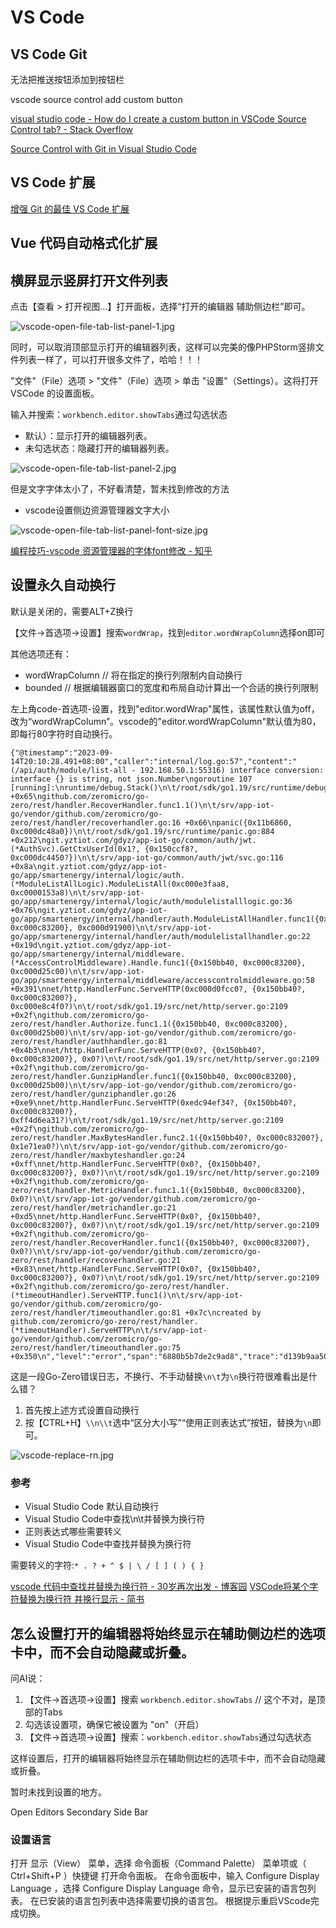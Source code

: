 # VS Code


## VS Code Git

无法把推送按钮添加到按钮栏

vscode source control add custom button

[visual studio code - How do I create a custom button in VSCode Source Control tab? - Stack Overflow](https://stackoverflow.com/questions/75893497/how-do-i-create-a-custom-button-in-vscode-source-control-tab)

[Source Control with Git in Visual Studio Code](https://code.visualstudio.com/docs/sourcecontrol/overview)

## VS Code 扩展

[增强 Git 的最佳 VS Code 扩展](https://www.zhihu.com/tardis/zm/art/438758692?source_id=1005)

## Vue 代码自动格式化扩展


## 横屏显示竖屏打开文件列表

点击【查看 > 打开视图...】打开面板，选择“打开的编辑器 辅助侧边栏”即可。

![vscode-open-file-tab-list-panel-1.jpg](img/vscode-open-file-tab-list-panel-1.jpg)

同时，可以取消顶部显示打开的编辑器列表，这样可以完美的像PHPStorm竖排文件列表一样了，可以打开很多文件了，哈哈！！！

"文件"（File）选项 > "文件"（File）选项 > 单击 "设置"（Settings）。这将打开 VSCode 的设置面板。

输入并搜索：`workbench.editor.showTabs`通过勾选状态

- 默认）：显示打开的编辑器列表。
- 未勾选状态：隐藏打开的编辑器列表。

![vscode-open-file-tab-list-panel-2.jpg](img/vscode-open-file-tab-list-panel-2.jpg)

但是文字字体太小了，不好看清楚，暂未找到修改的方法

- vscode设置侧边资源管理器文字大小

![vscode-open-file-tab-list-panel-font-size.jpg](img/vscode-open-file-tab-list-panel-font-size.jpg)

[编程技巧-vscode 资源管理器的字体font修改 - 知乎](https://zhuanlan.zhihu.com/p/642240130)

## 设置永久自动换行

默认是关闭的，需要ALT+Z换行

【文件->首选项->设置】搜索`wordWrap`，找到`editor.wordWrapColumn`选择on即可

其他选项还有：

- wordWrapColumn // 将在指定的换行列限制内自动换行
- bounded // 根据编辑器窗口的宽度和布局自动计算出一个合适的换行列限制

左上角code-首选项-设置，找到"editor.wordWrap"属性，该属性默认值为off，改为“wordWrapColumn”。vscode的"editor.wordWrapColumn"默认值为80，即每行80字符时自动换行。

```
{"@timestamp":"2023-09-14T20:10:28.491+08:00","caller":"internal/log.go:57","content":"(/api/auth/module/list-all - 192.168.50.1:55316) interface conversion: interface {} is string, not json.Number\ngoroutine 107 [running]:\nruntime/debug.Stack()\n\t/root/sdk/go1.19/src/runtime/debug/stack.go:24 +0x65\ngithub.com/zeromicro/go-zero/rest/handler.RecoverHandler.func1.1()\n\t/srv/app-iot-go/vendor/github.com/zeromicro/go-zero/rest/handler/recoverhandler.go:16 +0x66\npanic({0x11b6860, 0xc000dc48a0})\n\t/root/sdk/go1.19/src/runtime/panic.go:884 +0x212\ngit.yztiot.com/gdyz/app-iot-go/common/auth/jwt.(*AuthSvc).GetCtxUserId(0x1?, {0x150ccf8?, 0xc000dc4450?})\n\t/srv/app-iot-go/common/auth/jwt/svc.go:116 +0x8a\ngit.yztiot.com/gdyz/app-iot-go/app/smartenergy/internal/logic/auth.(*ModuleListAllLogic).ModuleListAll(0xc000e3faa8, 0xc0000153a8)\n\t/srv/app-iot-go/app/smartenergy/internal/logic/auth/modulelistalllogic.go:36 +0x76\ngit.yztiot.com/gdyz/app-iot-go/app/smartenergy/internal/handler/auth.ModuleListAllHandler.func1({0x150bb40, 0xc000c83200}, 0xc000d91900)\n\t/srv/app-iot-go/app/smartenergy/internal/handler/auth/modulelistallhandler.go:22 +0x19d\ngit.yztiot.com/gdyz/app-iot-go/app/smartenergy/internal/middleware.(*AccessControlMiddleware).Handle.func1({0x150bb40, 0xc000c83200}, 0xc000d25c00)\n\t/srv/app-iot-go/app/smartenergy/internal/middleware/accesscontrolmiddleware.go:58 +0x391\nnet/http.HandlerFunc.ServeHTTP(0xc000d0fcc0?, {0x150bb40?, 0xc000c83200?}, 0xc000e8c4f0?)\n\t/root/sdk/go1.19/src/net/http/server.go:2109 +0x2f\ngithub.com/zeromicro/go-zero/rest/handler.Authorize.func1.1({0x150bb40, 0xc000c83200}, 0xc000d25b00)\n\t/srv/app-iot-go/vendor/github.com/zeromicro/go-zero/rest/handler/authhandler.go:81 +0x4b3\nnet/http.HandlerFunc.ServeHTTP(0x0?, {0x150bb40?, 0xc000c83200?}, 0x0?)\n\t/root/sdk/go1.19/src/net/http/server.go:2109 +0x2f\ngithub.com/zeromicro/go-zero/rest/handler.GunzipHandler.func1({0x150bb40, 0xc000c83200}, 0xc000d25b00)\n\t/srv/app-iot-go/vendor/github.com/zeromicro/go-zero/rest/handler/gunziphandler.go:26 +0xe9\nnet/http.HandlerFunc.ServeHTTP(0xedc94ef34?, {0x150bb40?, 0xc000c83200?}, 0xff4d6ea31?)\n\t/root/sdk/go1.19/src/net/http/server.go:2109 +0x2f\ngithub.com/zeromicro/go-zero/rest/handler.MaxBytesHandler.func2.1({0x150bb40?, 0xc000c83200?}, 0x1e71ea0?)\n\t/srv/app-iot-go/vendor/github.com/zeromicro/go-zero/rest/handler/maxbyteshandler.go:24 +0xff\nnet/http.HandlerFunc.ServeHTTP(0x0?, {0x150bb40?, 0xc000c83200?}, 0x0?)\n\t/root/sdk/go1.19/src/net/http/server.go:2109 +0x2f\ngithub.com/zeromicro/go-zero/rest/handler.MetricHandler.func1.1({0x150bb40, 0xc000c83200}, 0x0?)\n\t/srv/app-iot-go/vendor/github.com/zeromicro/go-zero/rest/handler/metrichandler.go:21 +0xd5\nnet/http.HandlerFunc.ServeHTTP(0x0?, {0x150bb40?, 0xc000c83200?}, 0x0?)\n\t/root/sdk/go1.19/src/net/http/server.go:2109 +0x2f\ngithub.com/zeromicro/go-zero/rest/handler.RecoverHandler.func1({0x150bb40?, 0xc000c83200?}, 0x0?)\n\t/srv/app-iot-go/vendor/github.com/zeromicro/go-zero/rest/handler/recoverhandler.go:21 +0x83\nnet/http.HandlerFunc.ServeHTTP(0x0?, {0x150bb40?, 0xc000c83200?}, 0x0?)\n\t/root/sdk/go1.19/src/net/http/server.go:2109 +0x2f\ngithub.com/zeromicro/go-zero/rest/handler.(*timeoutHandler).ServeHTTP.func1()\n\t/srv/app-iot-go/vendor/github.com/zeromicro/go-zero/rest/handler/timeouthandler.go:81 +0x7c\ncreated by github.com/zeromicro/go-zero/rest/handler.(*timeoutHandler).ServeHTTP\n\t/srv/app-iot-go/vendor/github.com/zeromicro/go-zero/rest/handler/timeouthandler.go:75 +0x350\n","level":"error","span":"6880b5b7de2c9ad8","trace":"d139b9aa50e1ec42281478b338bcac82"}
```

这是一段Go-Zero错误日志，不换行、不手动替换`\n\t`为`\n`换行符很难看出是什么错？


1. 首先按上述方式设置自动换行
2. 按【CTRL+H】`\\n\\t`选中“区分大小写”“使用正则表达式”按钮，替换为`\n`即可。

![vscode-replace-rn.jpg](img/vscode-replace-rn.jpg)

### 参考

- Visual Studio Code  默认自动换行
- Visual Studio Code中查找\n\t并​​替换为换行符
- 正则表达式哪些需要转义
- Visual Studio Code中查找并​​替换为换行符

需要转义的字符:`* . ? + ^ $ | \ / [ ] ( ) { }`


[vscode 代码中查找并替换为换行符 - 30岁再次出发 - 博客园](https://www.cnblogs.com/lgj8/p/15038016.html)
[VSCode将某个字符替换为换行符 并换行显示 - 简书](https://www.jianshu.com/p/3535203a8885)

## 怎么设置打开的编辑器将始终显示在辅助侧边栏的选项卡中，而不会自动隐藏或折叠。

问AI说：

1. 【文件->首选项->设置】搜索 `workbench.editor.showTabs` // 这个不对，是顶部的Tabs
2. 勾选该设置项，确保它被设置为 "on"（开启）
3. 【文件->首选项->设置】搜索：`workbench.editor.showTabs`通过勾选状态

这样设置后，打开的编辑器将始终显示在辅助侧边栏的选项卡中，而不会自动隐藏或折叠。

暂时未找到设置的地方。

Open Editors  Secondary Side Bar

### 设置语言

打开 显示（View） 菜单，选择 命令面板（Command Palette） 菜单项或（ Ctrl+Shift+P ）快捷键 打开命令面板。
在命令面板中，输入 Configure Display Language ，选择 Configure Display Language 命令，显示已安装的语言包列表。
在已安装的语言包列表中选择需要切换的语言包。
根据提示重启VScode完成切换。
